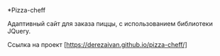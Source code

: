*Pizza-cheff

Адаптивный сайт для заказа пиццы, с использованием библиотеки JQuery.

Ссылка на проект 
[https://derezaivan.github.io/pizza-cheff/]
